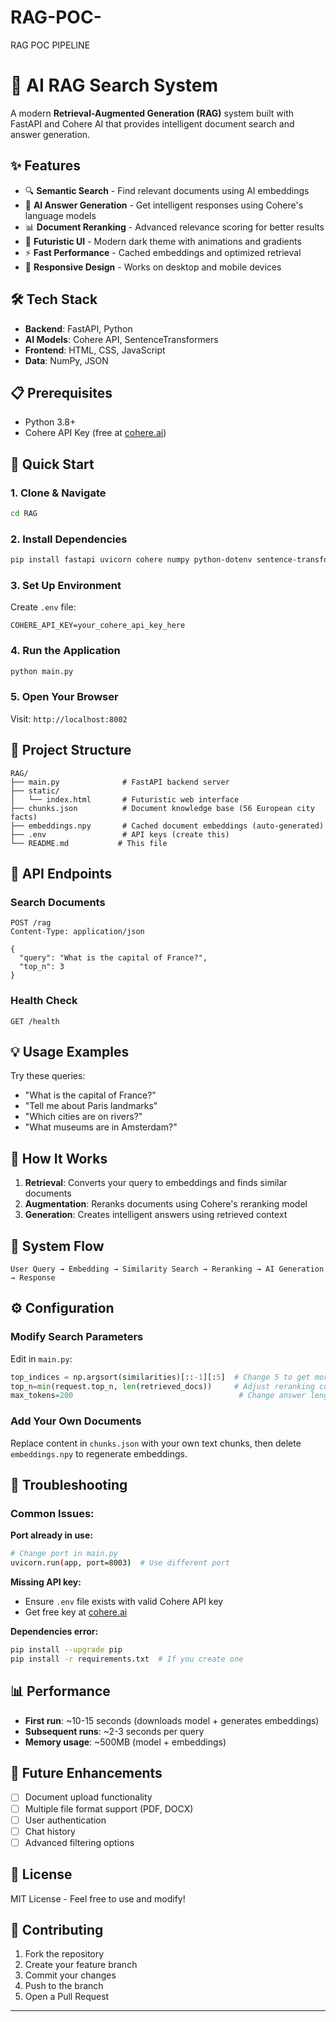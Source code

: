 # RAG-POC-
RAG POC PIPELINE
# 🚀 AI RAG Search System

A modern **Retrieval-Augmented Generation (RAG)** system built with FastAPI and Cohere AI that provides intelligent document search and answer generation.

## ✨ Features

- 🔍 **Semantic Search** - Find relevant documents using AI embeddings
- 🤖 **AI Answer Generation** - Get intelligent responses using Cohere's language models
- 📊 **Document Reranking** - Advanced relevance scoring for better results
- 🎨 **Futuristic UI** - Modern dark theme with animations and gradients
- ⚡ **Fast Performance** - Cached embeddings and optimized retrieval
- 📱 **Responsive Design** - Works on desktop and mobile devices

## 🛠️ Tech Stack

- **Backend**: FastAPI, Python
- **AI Models**: Cohere API, SentenceTransformers
- **Frontend**: HTML, CSS, JavaScript
- **Data**: NumPy, JSON

## 📋 Prerequisites

- Python 3.8+
- Cohere API Key (free at [cohere.ai](https://cohere.ai))

## 🚀 Quick Start

### 1. Clone & Navigate
```bash
cd RAG
```

### 2. Install Dependencies
```bash
pip install fastapi uvicorn cohere numpy python-dotenv sentence-transformers scikit-learn
```

### 3. Set Up Environment
Create `.env` file:
```env
COHERE_API_KEY=your_cohere_api_key_here
```

### 4. Run the Application
```bash
python main.py
```

### 5. Open Your Browser
Visit: `http://localhost:8002`

## 📁 Project Structure

```
RAG/
├── main.py              # FastAPI backend server
├── static/
│   └── index.html       # Futuristic web interface
├── chunks.json          # Document knowledge base (56 European city facts)
├── embeddings.npy       # Cached document embeddings (auto-generated)
├── .env                 # API keys (create this)
└── README.md           # This file
```

## 🔧 API Endpoints

### Search Documents
```http
POST /rag
Content-Type: application/json

{
  "query": "What is the capital of France?",
  "top_n": 3
}
```

### Health Check
```http
GET /health
```

## 💡 Usage Examples

Try these queries:
- "What is the capital of France?"
- "Tell me about Paris landmarks"
- "Which cities are on rivers?"
- "What museums are in Amsterdam?"

## 🎯 How It Works

1. **Retrieval**: Converts your query to embeddings and finds similar documents
2. **Augmentation**: Reranks documents using Cohere's reranking model
3. **Generation**: Creates intelligent answers using retrieved context

## 🔄 System Flow

```
User Query → Embedding → Similarity Search → Reranking → AI Generation → Response
```

## ⚙️ Configuration

### Modify Search Parameters
Edit in `main.py`:
```python
top_indices = np.argsort(similarities)[::-1][:5]  # Change 5 to get more docs
top_n=min(request.top_n, len(retrieved_docs))     # Adjust reranking count
max_tokens=200                                     # Change answer length
```

### Add Your Own Documents
Replace content in `chunks.json` with your own text chunks, then delete `embeddings.npy` to regenerate embeddings.

## 🐛 Troubleshooting

### Common Issues:

**Port already in use:**
```bash
# Change port in main.py
uvicorn.run(app, port=8003)  # Use different port
```

**Missing API key:**
- Ensure `.env` file exists with valid Cohere API key
- Get free key at [cohere.ai](https://cohere.ai)

**Dependencies error:**
```bash
pip install --upgrade pip
pip install -r requirements.txt  # If you create one
```

## 📊 Performance

- **First run**: ~10-15 seconds (downloads model + generates embeddings)
- **Subsequent runs**: ~2-3 seconds per query
- **Memory usage**: ~500MB (model + embeddings)

## 🔮 Future Enhancements

- [ ] Document upload functionality
- [ ] Multiple file format support (PDF, DOCX)
- [ ] User authentication
- [ ] Chat history
- [ ] Advanced filtering options

## 📄 License

MIT License - Feel free to use and modify!

## 🤝 Contributing

1. Fork the repository
2. Create your feature branch
3. Commit your changes
4. Push to the branch
5. Open a Pull Request

---

